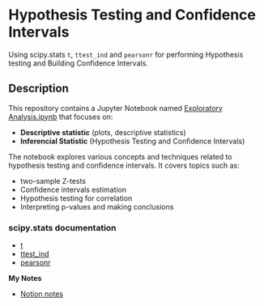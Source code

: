 # Hypothesis Testing and Confidence Intervals

Using scipy.stats `t`, `ttest_ind` and `pearsonr` for performing Hypothesis testing and Building Confidence Intervals.

## Description

This repository contains a Jupyter Notebook named [Exploratory Analysis.ipynb](https://github.com/Lacerdash/Hypothesis-Testing-C.I/blob/main/Exploratory%20Analysis.ipynb) that focuses on:

- **Descriptive statistic** (plots, descriptive statistics)
- **Inferencial Statistic** (Hypothesis Testing and Confidence Intervals)

The notebook explores various concepts and techniques related to hypothesis testing and confidence intervals. It covers topics such as:

- two-sample Z-tests
- Confidence intervals estimation
- Hypothesis testing for correlation
- Interpreting p-values and making conclusions

### scipy.stats documentation

* [t](https://docs.scipy.org/doc/scipy/reference/generated/scipy.stats.t.html)
* [ttest_ind](https://docs.scipy.org/doc/scipy/reference/generated/scipy.stats.ttest_ind.html)
* [pearsonr](https://docs.scipy.org/doc/scipy/reference/generated/scipy.stats.pearsonr.html)

**My Notes**

* [Notion notes](https://lacerdash.notion.site/Statistic-Intro-c107db9303194922bd9eedc5551ff240?pvs=4)
